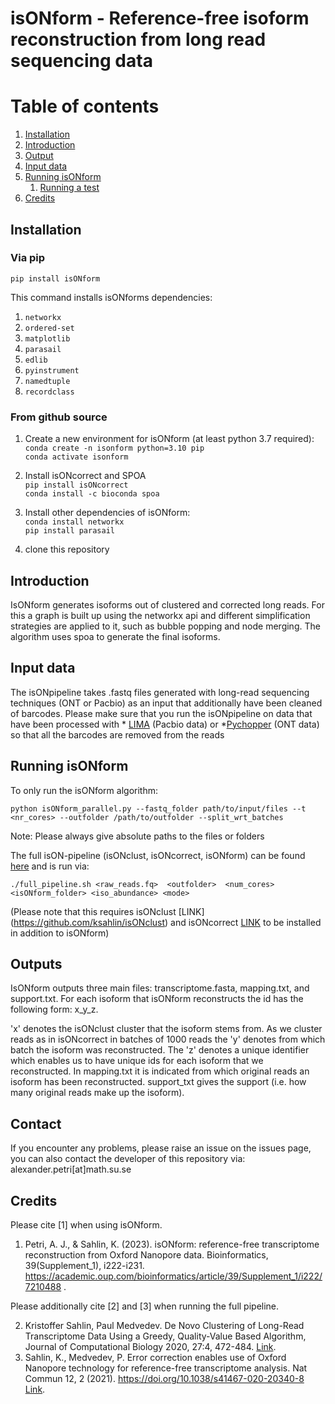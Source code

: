 # isONform - Reference-free isoform reconstruction from long read sequencing data
# Table of contents
1. [Installation](#installation)
2. [Introduction](#introduction)
3. [Output](#output) 
4. [Input data](#Input_data)
5. [Running isONform](#Running)
	1. [Running a test](#runtest)
6. [Credits](#credits)

## Installation <a name="installation"></a>


### Via pip
```
pip install isONform
```

This command installs isONforms dependencies:

1. `networkx`
2. `ordered-set`
3. `matplotlib`
4. `parasail`
5. `edlib`
6. `pyinstrument`
7. `namedtuple`
8. `recordclass`


### From github source
1. Create a new environment for isONform (at least python 3.7 required):<br />
		`conda create -n isonform python=3.10 pip` <br />
		`conda activate isonform` <br />
2.  Install isONcorrect and SPOA <br />
		`pip install isONcorrect` <br />
		`conda install -c bioconda spoa` <br />
3.  Install other dependencies of isONform:<br />
		`conda install networkx`<br />
		`pip install parasail`<br />

4. clone this repository


## Introduction <a name="introduction"></a>

IsONform generates isoforms out of clustered and corrected long reads.
For this a graph is built up using the networkx api and different simplification strategies are applied to it, such as bubble popping and node merging.
The algorithm uses spoa to generate the final isoforms.<br />
## Input data <a name="Input_data"></a>
The isONpipeline takes .fastq files generated with long-read sequencing techniques (ONT or Pacbio) as an input that additionally have been cleaned of barcodes.
Please make sure that you run the isONpipeline on data that have been processed with * [LIMA](https://lima.how/) (Pacbio data) or *[Pychopper](https://github.com/epi2me-labs/pychopper) (ONT data) so that all the barcodes are removed from the reads

## Running isONform <a name="Running"></a>

To only run the isONform algorithm:<br />


```
python isONform_parallel.py --fastq_folder path/to/input/files --t <nr_cores> --outfolder /path/to/outfolder --split_wrt_batches 
```

Note: Please always give absolute paths to the files or folders

The full isON-pipeline (isONclust, isONcorrect, isONform) can be found [here](https://github.com/aljpetri/isONform/blob/master/isON_pipeline.sh) and is run via:

```
./full_pipeline.sh <raw_reads.fq>  <outfolder>  <num_cores> <isONform_folder> <iso_abundance> <mode>
```
(Please note that this requires isONclust [LINK] (https://github.com/ksahlin/isONclust) and isONcorrect [LINK](https://github.com/ksahlin/isONcorrect) to be installed in addition to isONform)

## Outputs <a name="Outputs"></a>
IsONform outputs three main files: transcriptome.fasta, mapping.txt, and support.txt.
For each isoform that isONform reconstructs the id has the following form: x_y_z.

'x' denotes the isONclust cluster that the isoform stems from.
As we cluster reads as in isONcorrect in batches of 1000 reads the 'y' denotes from which batch the isoform was reconstructed.
The 'z' denotes a unique identifier which enables us to have unique ids for each isoform that we reconstructed.
In mapping.txt it is indicated from which original reads an isoform has been reconstructed.
support_txt gives the support (i.e. how many original reads make up the isoform).

## Contact <a name="Contact"></a>
If you encounter any problems, please raise an issue on the issues page, you can also contact the developer of this repository via:
alexander.petri[at]math.su.se


## Credits <a name="credits"></a>

Please cite [1] when using isONform.

1. Petri, A. J., & Sahlin, K. (2023). isONform: reference-free transcriptome reconstruction from Oxford Nanopore data. Bioinformatics, 39(Supplement_1), i222-i231. https://academic.oup.com/bioinformatics/article/39/Supplement_1/i222/7210488 .

Please additionally cite [2] and [3] when running the full pipeline.

2. Kristoffer Sahlin, Paul Medvedev. De Novo Clustering of Long-Read Transcriptome Data Using a Greedy, Quality-Value Based Algorithm, Journal of Computational Biology 2020, 27:4, 472-484. [Link](https://www.liebertpub.com/doi/abs/10.1089/cmb.2019.0299).
3. Sahlin, K., Medvedev, P. Error correction enables use of Oxford Nanopore technology for reference-free transcriptome analysis. Nat Commun 12, 2 (2021). https://doi.org/10.1038/s41467-020-20340-8  [Link](https://www.nature.com/articles/s41467-020-20340-8).
